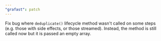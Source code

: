 ```yaml
---
"grafast": patch
---
```


Fix bug where `deduplicate()` lifecycle method wasn't called on some steps (e.g.
those with side effects, or those streamed). Instead, the method is still called
now but it is passed an empty array.
